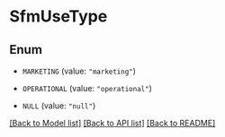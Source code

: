 # SfmUseType

## Enum


* `MARKETING` (value: `"marketing"`)

* `OPERATIONAL` (value: `"operational"`)

* `NULL` (value: `"null"`)


[[Back to Model list]](../README.md#documentation-for-models) [[Back to API list]](../README.md#documentation-for-api-endpoints) [[Back to README]](../README.md)


